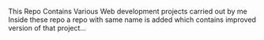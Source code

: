This Repo Contains Various Web development projects carried out by me 
Inside these repo a repo with same name is added which contains improved version of that project...
